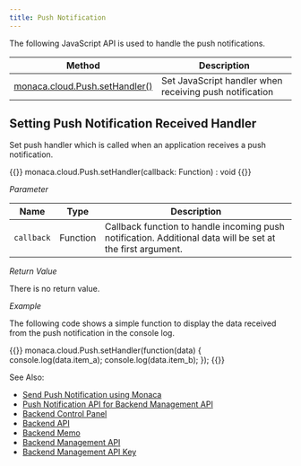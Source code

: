 ```yaml
---
title: Push Notification
---
```


The following JavaScript API is used to handle the push notifications.

Method | Description
-------|-------------------
[monaca.cloud.Push.setHandler()](#p-handler) | Set JavaScript handler when receiving push notification


##  Setting Push Notification Received Handler

Set push handler which is called when an application receives a push
notification.

{{<syntax>}}
monaca.cloud.Push.setHandler(callback: Function) : void
{{</syntax>}}

*Parameter*

Name | Type | Description
-----|------|------------------
`callback` | Function | Callback function to handle incoming push notification. Additional data will be set at the first argument.

*Return Value*

There is no return value. 

*Example*

The following code shows a simple function to display the data received from the push notification in the console log.

{{<highlight javascript>}}
monaca.cloud.Push.setHandler(function(data) {
  console.log(data.item_a);
  console.log(data.item_b);
});
{{</highlight>}}

See Also: 

- [Send Push Notification using Monaca](/en/backend/manual/push_notification/overview)
- [Push Notification API for Backend Management API](../../cloud_management/push)
- [Backend Control Panel](/en/backend/manual/control_panel)
- [Backend API](../../cloud)
- [Backend Memo](/en/sampleapp/samples/backend_memo)
- [Backend Management API](../../cloud_management)
- [Backend Management API Key](/en/backend/manual/control_panel/#backend-management-api-key)
